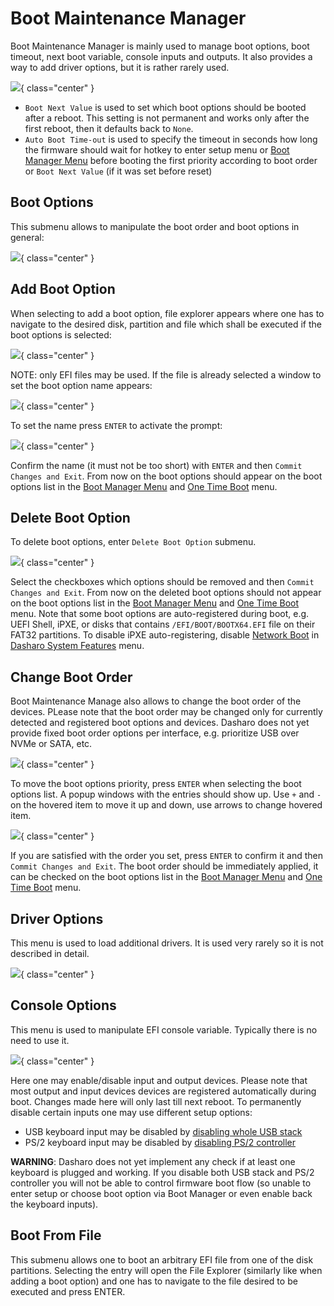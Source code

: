 # Boot Maintenance Manager

Boot Maintenance Manager is mainly used to manage boot options, boot timeout,
next boot variable, console inputs and outputs. It also provides a way to add
driver options, but it is rather rarely used.

![](../images/menus/boot_maint_mgr.jpeg){ class="center" }

* `Boot Next Value` is used to set which boot options should be booted after a
  reboot. This setting is not permanent and works only after the first reboot,
  then it defaults back to `None`.
* `Auto Boot Time-out` is used to specify the timeout in seconds how long the
  firmware should wait for hotkey to enter setup menu or [Boot Manager Menu](overview.md#boot-manager-menu)
  before booting the first priority according to boot order or
  `Boot Next Value` (if it was set before reset)

## Boot Options

This submenu allows to manipulate the boot order and boot options in general:

![](../images/menus/boot_opts.jpeg){ class="center" }

## Add Boot Option

When selecting to add a boot option, file explorer appears where one has to
navigate to the desired disk, partition and file which shall be executed if the
boot options is selected:

![](../images/menus/add_boot_opt.jpeg){ class="center" }

NOTE: only EFI files may be used. If the file is already selected a window to
set the boot option name appears:

![](../images/menus/add_boot_opt2.jpeg){ class="center" }

To set the name press `ENTER` to activate the prompt:

![](../images/menus/add_boot_opt3.jpeg){ class="center" }

Confirm the name (it must not be too short) with `ENTER` and then
`Commit Changes and Exit`. From now on the boot options should appear on the
boot options list in the [Boot Manager Menu](overview.md#boot-manager-menu)
and [One Time Boot](overview.md#one-time-boot) menu.

## Delete Boot Option

To delete boot options, enter `Delete Boot Option` submenu.

![](../images/menus/del_boot_opt.jpeg){ class="center" }

Select the checkboxes which options should be removed and then
`Commit Changes and Exit`. From now on the deleted boot options should not
appear on the boot options list in the [Boot Manager Menu](overview.md#boot-manager-menu)
and [One Time Boot](overview.md#one-time-boot) menu. Note that some boot
options are auto-registered during boot, e.g. UEFI Shell, iPXE, or
disks that contains `/EFI/BOOT/BOOTX64.EFI` file on their FAT32 partitions.
To disable iPXE auto-registering, disable [Network Boot](dasharo-system-features.md#networking-options)
in [Dasharo System Features](dasharo-system-features.md) menu.

## Change Boot Order

Boot Maintenance Manage also allows to change the boot order of the devices.
PLease note that the boot order may be changed only for currently detected and
registered boot options and devices. Dasharo does not yet provide fixed boot
order options per interface, e.g. prioritize USB over NVMe or SATA, etc.

![](../images/menus/boot_order.jpeg){ class="center" }

To move the boot options priority, press `ENTER` when selecting the boot
options list. A popup windows with the entries should show up. Use `+` and `-`
on the hovered item to move it up and down, use arrows to change hovered item.

![](../images/menus/boot_order2.jpeg){ class="center" }

If you are satisfied with the order you set, press `ENTER` to confirm it and
then `Commit Changes and Exit`. The boot order should be immediately applied,
it can be checked on the boot options list in the [Boot Manager Menu](overview.md#boot-manager-menu)
and [One Time Boot](overview.md#one-time-boot) menu.

## Driver Options

This menu is used to load additional drivers. It is used very rarely so it is
not described in detail.

![](../images/menus/driver_opts.jpeg){ class="center" }

## Console Options

This menu is used to manipulate EFI console variable. Typically there is no need
to use it.

![](../images/menus/console_opts.jpeg){ class="center" }

Here one may enable/disable input and output devices. Please note that most
output and input devices devices are registered automatically during boot.
Changes made here will only last till next reboot. To permanently disable
certain inputs one may use different setup options:

* USB keyboard input may be disabled by [disabling whole USB stack](dasharo-system-features.md#usb-configuration)
* PS/2 keyboard input may be disabled by [disabling PS/2 controller](dasharo-system-features.md#chipset-configuration)

**WARNING**: Dasharo does not yet implement any check if at least one keyboard
is plugged and working. If you disable both USB stack and PS/2 controller you
will not be able to control firmware boot flow (so unable to enter setup or
choose boot option via Boot Manager or even enable back the keyboard inputs).

## Boot From File

This submenu allows one to boot an arbitrary EFI file from one of the disk
partitions. Selecting the entry will open the File Explorer (similarly like
when adding a boot option) and one has to navigate to the file desired to be
executed and press ENTER.
